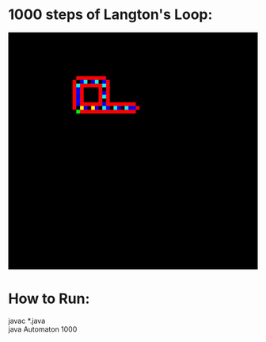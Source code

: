 # 1000 steps of Langton's Loop:
![](LangtonsLoop.gif)



# How to Run:
javac *.java
<br>
java Automaton 1000
